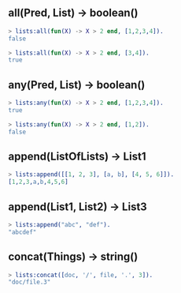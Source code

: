 ## all(Pred, List) -> boolean()

```erlang
> lists:all(fun(X) -> X > 2 end, [1,2,3,4]).
false
```

```erlang
> lists:all(fun(X) -> X > 2 end, [3,4]).
true
```

## any(Pred, List) -> boolean()

```erlang
> lists:any(fun(X) -> X > 2 end, [1,2,3,4]).
true
```

```erlang
> lists:any(fun(X) -> X > 2 end, [1,2]).
false
```

## append(ListOfLists) -> List1

```erlang
> lists:append([[1, 2, 3], [a, b], [4, 5, 6]]).
[1,2,3,a,b,4,5,6]
```

## append(List1, List2) -> List3

```erlang
> lists:append("abc", "def").
"abcdef"
```

## concat(Things) -> string()

```erlang
> lists:concat([doc, '/', file, '.', 3]).
"doc/file.3"
```
